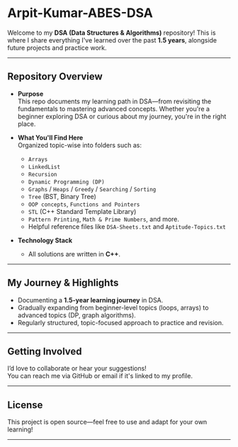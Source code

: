 # Arpit-Kumar-ABES-DSA

Welcome to my **DSA (Data Structures & Algorithms)** repository! This is where I share everything I've learned over the past **1.5 years**, alongside future projects and practice work.

---

##  Repository Overview

- **Purpose**  
  This repo documents my learning path in DSA—from revisiting the fundamentals to mastering advanced concepts. Whether you're a beginner exploring DSA or curious about my journey, you're in the right place.

- **What You'll Find Here**  
  Organized topic-wise into folders such as:
  - `Arrays`
  - `LinkedList`
  - `Recursion`
  - `Dynamic Programming (DP)`
  - `Graphs` / `Heaps` / `Greedy` / `Searching` / `Sorting`
  - `Tree` (BST, Binary Tree)
  - `OOP concepts`, `Functions and Pointers`
  - `STL` (C++ Standard Template Library)
  - `Pattern Printing`, `Math & Prime Numbers`, and more.
  - Helpful reference files like `DSA-Sheets.txt` and `Aptitude-Topics.txt`

- **Technology Stack**  
  - All solutions are written in **C++**.

---

##  My Journey & Highlights

- Documenting a **1.5-year learning journey** in DSA.
- Gradually expanding from beginner-level topics (loops, arrays) to advanced topics (DP, graph algorithms).
- Regularly structured, topic-focused approach to practice and revision.

---

##  Getting Involved

I’d love to collaborate or hear your suggestions!  
You can reach me via GitHub or email if it's linked to my profile.

---

##  License

This project is open source—feel free to use and adapt for your own learning!

---
